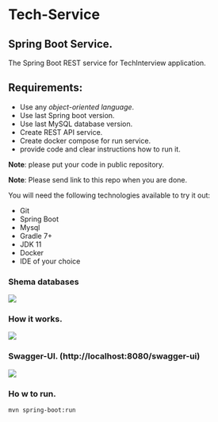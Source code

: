 # Tech-Service
## Spring Boot Service.

The Spring Boot REST service for TechInterview application.

## Requirements:

- Use any *object-oriented language*.
- Use last Spring boot version.
- Use last MySQL database version.
- Create REST API service.
- Create docker compose for run service.
- provide code and clear instructions how to run it.

**Note**: please put your code in public repository.

**Note**: Please send link to this repo when you are done.

You will need the following technologies available to try it out:

* Git
* Spring Boot
* Mysql
* Gradle 7+
* JDK 11
* Docker
* IDE of your choice

### Shema databases
![](https://b.radikal.ru/b43/2201/c7/42937f257f3b.png)

### How it works.
![](https://c.radikal.ru/c18/2201/cb/3b4fa47b379e.png)

### Swagger-UI. (http://localhost:8080/swagger-ui)

![](https://d.radikal.ru/d08/2202/cd/e764cdf7e5eb.png)

### Ho w to run.

```mvn spring-boot:run ```

![]()

![]()

![]()
